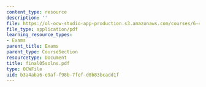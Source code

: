 ```yaml
---
content_type: resource
description: ''
file: https://ol-ocw-studio-app-production.s3.amazonaws.com/courses/6-451-principles-of-digital-communication-ii-spring-2005/b3a4aba6e9aff98b7fefd0b83bcadd1f_final05solns.pdf
file_type: application/pdf
learning_resource_types:
- Exams
parent_title: Exams
parent_type: CourseSection
resourcetype: Document
title: final05solns.pdf
type: OCWFile
uid: b3a4aba6-e9af-f98b-7fef-d0b83bcadd1f
---
```

